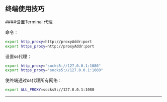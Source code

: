 ## 终端使用技巧

####设置Terminal 代理

命令：

 ```Bash
export http_proxy=http://proxyAddr:port
export https_proxy=http://proxyAddr:port
 ```

设置ss代理：

```Bash
export http_proxy="socks5://127.0.0.1:1080"
export https_proxy="socks5://127.0.0.1:1080"
```



使终端通过ss代理所有网络：

```Bash
export ALL_PROXY=socks5://127.0.0.1:1080
```

*****

